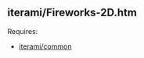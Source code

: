iterami/Fireworks-2D.htm
------------------------

Requires:
* [iterami/common](https://github.com/iterami/common)
